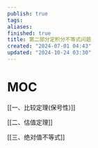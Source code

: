 ```yaml
---
publish: true
tags: 
aliases: 
finished: true
title: 第二部分定积分不等式问题
created: "2024-07-01 04:43"
updated: "2024-10-24 03:30"
---
```

# MOC

[[一、比较定理(保号性)]]

[[二、估值定理]]

[[三、绝对值不等式]]